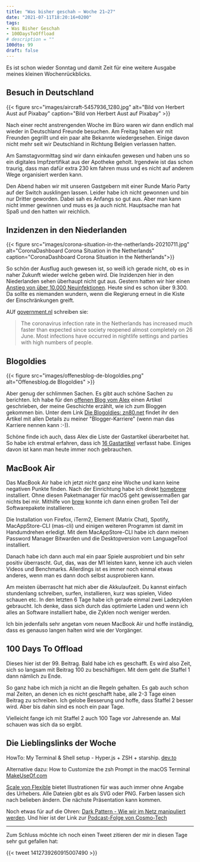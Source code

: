 ```yaml
---
title: "Was bisher geschah – Woche 21–27"
date: "2021-07-11T18:20:16+0200"
tags:
- Was Bisher Geschah
- 100DaysToOffload
# description = ""
100dto: 99
draft: false
---
```


Es ist schon wieder Sonntag und damit Zeit für eine weitere Ausgabe meines kleinen Wochenrückblicks.

## Besuch in Deutschland

{{< figure src="images/aircraft-5457936_1280.jpg" alt="Bild von Herbert Aust auf Pixabay" caption="Bild von Herbert Aust auf Pixabay" >}}

Nach einer recht anstrengenden Woche im Büro waren wir dann endlich mal wieder in Deutschland Freunde besuchen. Am Freitag haben wir mit Freunden gegrillt und ein paar alte Bekannte wiedergesehen. Einige davon nicht mehr seit wir Deutschland in Richtung Belgien verlassen hatten.

Am Samstagvormittag sind wir dann einkaufen gewesen und haben uns so ein digitales Impfzertifikat aus der Apotheke geholt. Irgendwie ist das schon traurig, dass man dafür extra 230 km fahren muss und es nicht auf anderem Wege organisiert werden kann.

Den Abend haben wir mit unseren Gastgebern mit einer Runde Mario Party auf der Switch ausklingen lassen. Leider habe ich nicht gewonnen und bin nur Dritter geworden. Dabei sah es Anfangs so gut aus. Aber man kann nicht immer gewinnen und muss es ja auch nicht. Hauptsache man hat Spaß und den hatten wir reichlich.

## Inzidenzen in den Niederlanden

{{< figure src="images/corona-situation-in-the-netherlands-20210711.jpg" alt="CoronaDashboard Corona Situation in the Netherlands" caption="CoronaDashboard Corona Situation in the Netherlands">}}

So schön der Ausflug auch gewesen ist, so weiß ich gerade nicht, ob es in naher Zukunft wieder welche geben wird. Die Inzidenzen hier in den Niederlanden sehen überhaupt nicht gut aus. Gestern hatten wir hier einen [Anstieg von über 10.000 Neuinfektionen](https://coronadashboard.government.nl/). Heute sind es schon über 9.300. Da sollte es niemanden wundern, wenn die Regierung erneut in die Kiste der Einschränkungen greift.

AUf [government.nl](https://www.government.nl/latest/news/2021/07/09/no-choice-but-to-take-summertime-measures-in-face-of-rapid-increase-in-infections
) schreiben sie:
> The coronavirus infection rate in the Netherlands has increased much faster than expected since society reopened almost completely on 26 June. Most infections have occurred in nightlife settings and parties with high numbers of people.

## Blogoldies

{{< figure src="images/offenesblog-de-blogoldies.png" alt="Offenesblog.de Blogoldies" >}}

Aber genug der schlimmen Sachen. Es gibt auch schöne Sachen zu berichten. Ich habe für den [offenen Blog vom Alex](https://www.offenesblog.de) einen Artikel geschrieben, der meine Geschichte erzählt, wie ich zum Bloggen gekommen bin. Unter dem Link [Die Blogoldies: zn80.net](https://www.offenesblog.de/2021/07/die-blogoldies-zn80-net/) findet ihr den Artikel mit allen Details zu meiner "Blogger-Karriere" (wenn man das Karriere nennen kann :-)).

Schöne finde ich auch, dass Alex die Liste der Gastartikel überarbeitet hat. So habe ich erstmal erfahren, dass ich [16 Gastartikel](https://www.offenesblog.de/mitwirkende/carstens-gastartikel/) verfasst habe. Einiges davon ist kann man heute immer noch gebrauchen.

## MacBook Air

Das MacBook Air habe ich jetzt nicht ganz eine Woche und kann keine negativen Punkte finden. Nach der Einrichtung habe ich direkt [homebrew] installiert. Ohne diesen Paketmanager für macOS geht gewissermaßen gar nichts bei mir. Mithilfe von [brew][homebrew] konnte ich dann einen großen Teil der Softwarepakete installieren.

Die Installation von Firefox, iTerm2, Element (Matrix Chat), Spotify, MacAppStore-CLI (mas-cli) und einigen weiteren Programm ist damit im Handumdrehen erledigt. Mit dem MacAppStore-CLI habe ich dann meinen Password Manager Bitwarden und die Desktopversion vom LanguageTool installiert.

Danach habe ich dann auch mal ein paar Spiele ausprobiert und bin sehr positiv überrascht. Gut, das, was der M1 leisten kann, kenne ich auch vielen Videos und Benchmarks. Allerdings ist es immer noch einmal etwas anderes, wenn man es dann doch selbst ausprobieren kann.

Am meisten überrascht hat mich aber die Akkulaufzeit. Du kannst einfach stundenlang schreiben, surfen, installieren, kurz was spielen, Video schauen etc. In den letzten 6 Tage habe ich gerade einmal zwei Ladezyklen gebraucht. Ich denke, dass sich durch das optimierte Laden und wenn ich alles an Software installiert habe, die Zyklen noch weniger werden.

Ich bin jedenfalls sehr angetan vom neuen MacBook Air und hoffe inständig, dass es genauso langen halten wird wie der Vorgänger.

[homebrew]: https://brew.sh/

## 100 Days To Offload

Dieses hier ist der 99. Beitrag. Bald habe ich es geschafft. Es wird also Zeit, sich so langsam mit Beitrag 100 zu beschäftigen. Mit dem geht die Staffel 1 dann nämlich zu Ende.

So ganz habe ich mich ja nicht an die Regeln gehalten. Es gab auch schon mal Zeiten, an denen ich es nicht geschafft habe, alle 2-3 Tage einen Beitrag zu schreiben. Ich gelobe Besserung und hoffe, dass Staffel 2 besser wird. Aber bis dahin sind es noch ein paar Tage.

Vielleicht fange ich mit Staffel 2 auch 100 Tage vor Jahresende an. Mal schauen was sich da so ergibt.

## Die Lieblingslinks der Woche

HowTo: My Terminal & Shell setup - Hyper.js + ZSH + starship. [dev.to](https://dev.to/netguru/howto-my-terminal-shell-setup-hyper-js-zsh-starship-2j2k)

Alternative dazu: How to Customize the zsh Prompt in the macOS Terminal [MakeUseOf.com](https://www.makeuseof.com/customize-zsh-prompt-macos-terminal/)

[Scale von Flexible](https://2.flexiple.com/scale/multi-color-illustrations) bietet Illustrationen für was auch immer ohne Angabe des Urhebers. Alle Dateien gibt es als SVG oder PNG. Farben lassen sich nach belieben ändern. Die nächste Präsentation kann kommen.

Noch etwas für auf die Ohren: [Dark Pattern - Wie wir im Netz manipuliert werden](https://blog.wdr.de/digitalistan/dark-pattern-wie-wir-im-netz-manipuliert-werden/). Und hier ist der Link zur [Podcast-Folge von Cosmo-Tech](https://www1.wdr.de/radio/cosmo/podcast/tech/cosmo-tech-dark-pattern-100.html)

---

Zum Schluss möchte ich noch einen Tweet zitieren der mir in diesen Tage sehr gut gefallen hat:

<embetty-tweet status="1412739260915007490"></embetty-tweet>

{{< tweet 1412739260915007490 >}}

<!--more-->
